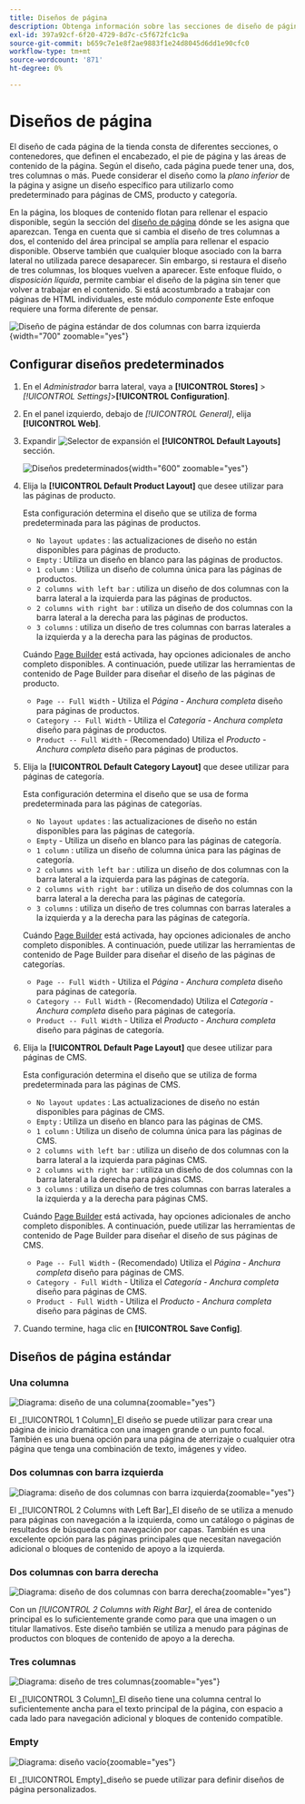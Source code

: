 ```yaml
---
title: Diseños de página
description: Obtenga información sobre las secciones de diseño de página y cómo configurar los diseños predeterminados.
exl-id: 397a92cf-6f20-4729-8d7c-c5f672fc1c9a
source-git-commit: b659c7e1e8f2ae9883f1e24d8045d6dd1e90cfc0
workflow-type: tm+mt
source-wordcount: '871'
ht-degree: 0%

---
```


# Diseños de página

El diseño de cada página de la tienda consta de diferentes secciones, o contenedores, que definen el encabezado, el pie de página y las áreas de contenido de la página. Según el diseño, cada página puede tener una, dos, tres columnas o más. Puede considerar el diseño como la _plano inferior_ de la página y asigne un diseño específico para utilizarlo como predeterminado para páginas de CMS, producto y categoría.

En la página, los bloques de contenido flotan para rellenar el espacio disponible, según la sección del [diseño de página](layout-updates.md) dónde se les asigna que aparezcan. Tenga en cuenta que si cambia el diseño de tres columnas a dos, el contenido del área principal se amplía para rellenar el espacio disponible. Observe también que cualquier bloque asociado con la barra lateral no utilizada parece desaparecer. Sin embargo, si restaura el diseño de tres columnas, los bloques vuelven a aparecer. Este enfoque fluido, o _disposición líquida_, permite cambiar el diseño de la página sin tener que volver a trabajar en el contenido. Si está acostumbrado a trabajar con páginas de HTML individuales, este módulo _componente_ Este enfoque requiere una forma diferente de pensar.

![Diseño de página estándar de dos columnas con barra izquierda](./assets/storefront-2-column-ee.png){width="700" zoomable="yes"}

## Configurar diseños predeterminados

1. En el _Administrador_ barra lateral, vaya a **[!UICONTROL Stores]** > _[!UICONTROL Settings]_>**[!UICONTROL Configuration]**.

1. En el panel izquierdo, debajo de _[!UICONTROL General]_, elija **[!UICONTROL Web]**.

1. Expandir ![Selector de expansión](../assets/icon-display-expand.png) el **[!UICONTROL Default Layouts]** sección.

   ![Diseños predeterminados](./assets/web-default-layouts.png){width="600" zoomable="yes"}

1. Elija la **[!UICONTROL Default Product Layout]** que desee utilizar para las páginas de producto.

   Esta configuración determina el diseño que se utiliza de forma predeterminada para las páginas de productos.

   - `No layout updates` : las actualizaciones de diseño no están disponibles para páginas de producto.
   - `Empty` : Utiliza un diseño en blanco para las páginas de productos.
   - `1 column` : Utiliza un diseño de columna única para las páginas de productos.
   - `2 columns with left bar` : utiliza un diseño de dos columnas con la barra lateral a la izquierda para las páginas de productos.
   - `2 columns with right bar` : utiliza un diseño de dos columnas con la barra lateral a la derecha para las páginas de productos.
   - `3 columns` : utiliza un diseño de tres columnas con barras laterales a la izquierda y a la derecha para las páginas de productos.

   Cuándo [Page Builder](../page-builder/introduction.md) está activada, hay opciones adicionales de ancho completo disponibles. A continuación, puede utilizar las herramientas de contenido de Page Builder para diseñar el diseño de las páginas de producto.

   - `Page -- Full Width` - Utiliza el _Página - Anchura completa_  diseño para páginas de productos.
   - `Category -- Full Width` - Utiliza el _Categoría - Anchura completa_ diseño para páginas de productos.
   - `Product -- Full Width` - (Recomendado) Utiliza el _Producto - Anchura completa_ diseño para páginas de productos.

1. Elija la **[!UICONTROL Default Category Layout]** que desee utilizar para páginas de categoría.

   Esta configuración determina el diseño que se usa de forma predeterminada para las páginas de categorías.

   - `No layout updates` : las actualizaciones de diseño no están disponibles para las páginas de categoría.
   - `Empty` - Utiliza un diseño en blanco para las páginas de categoría.
   - `1 column` : utiliza un diseño de columna única para las páginas de categoría.
   - `2 columns with left bar` : utiliza un diseño de dos columnas con la barra lateral a la izquierda para las páginas de categoría.
   - `2 columns with right bar` : utiliza un diseño de dos columnas con la barra lateral a la derecha para las páginas de categoría.
   - `3 columns` : utiliza un diseño de tres columnas con barras laterales a la izquierda y a la derecha para las páginas de categoría.

   Cuándo [Page Builder](../page-builder/introduction.md) está activada, hay opciones adicionales de ancho completo disponibles. A continuación, puede utilizar las herramientas de contenido de Page Builder para diseñar el diseño de las páginas de categorías.

   - `Page -- Full Width` - Utiliza el _Página - Anchura completa_ diseño para páginas de categoría.
   - `Category -- Full Width` - (Recomendado) Utiliza el _Categoría - Anchura completa_ diseño para páginas de categoría.
   - `Product -- Full Width` - Utiliza el _Producto - Anchura completa_ diseño para páginas de categoría.

1. Elija la **[!UICONTROL Default Page Layout]** que desee utilizar para páginas de CMS.

   Esta configuración determina el diseño que se utiliza de forma predeterminada para las páginas de CMS.

   - `No layout updates` : Las actualizaciones de diseño no están disponibles para páginas de CMS.
   - `Empty` : Utiliza un diseño en blanco para las páginas de CMS.
   - `1 column` : Utiliza un diseño de columna única para las páginas de CMS.
   - `2 columns with left bar` : utiliza un diseño de dos columnas con la barra lateral a la izquierda para páginas CMS.
   - `2 columns with right bar` : utiliza un diseño de dos columnas con la barra lateral a la derecha para páginas CMS.
   - `3 columns` : utiliza un diseño de tres columnas con barras laterales a la izquierda y a la derecha para páginas CMS.

   Cuándo [Page Builder](../page-builder/introduction.md) está activada, hay opciones adicionales de ancho completo disponibles. A continuación, puede utilizar las herramientas de contenido de Page Builder para diseñar el diseño de sus páginas de CMS.

   - `Page -- Full Width` - (Recomendado) Utiliza el _Página - Anchura completa_ diseño para páginas de CMS.
   - `Category - Full Width` - Utiliza el _Categoría - Anchura completa_ diseño para páginas de CMS.
   - `Product - Full Width` - Utiliza el _Producto - Anchura completa_ diseño para páginas de CMS.

1. Cuando termine, haga clic en **[!UICONTROL Save Config]**.

## Diseños de página estándar

### Una columna

![Diagrama: diseño de una columna](./assets/layout-1-col-th.png){zoomable=&quot;yes&quot;}

El _[!UICONTROL 1 Column]_El diseño se puede utilizar para crear una página de inicio dramática con una imagen grande o un punto focal. También es una buena opción para una página de aterrizaje o cualquier otra página que tenga una combinación de texto, imágenes y vídeo.

### Dos columnas con barra izquierda

![Diagrama: diseño de dos columnas con barra izquierda](./assets/layout-2-col-lft-bar-th.png){zoomable=&quot;yes&quot;}

El _[!UICONTROL 2 Columns with Left Bar]_El diseño de se utiliza a menudo para páginas con navegación a la izquierda, como un catálogo o páginas de resultados de búsqueda con navegación por capas. También es una excelente opción para las páginas principales que necesitan navegación adicional o bloques de contenido de apoyo a la izquierda.

### Dos columnas con barra derecha

![Diagrama: diseño de dos columnas con barra derecha](./assets/layout-2-col-rt-bar-th.png){zoomable=&quot;yes&quot;}

Con un _[!UICONTROL 2 Columns with Right Bar]_, el área de contenido principal es lo suficientemente grande como para que una imagen o un titular llamativos. Este diseño también se utiliza a menudo para páginas de productos con bloques de contenido de apoyo a la derecha.

### Tres columnas

![Diagrama: diseño de tres columnas](./assets/layout-3-col-th.png){zoomable=&quot;yes&quot;}

El _[!UICONTROL 3 Column]_El diseño tiene una columna central lo suficientemente ancha para el texto principal de la página, con espacio a cada lado para navegación adicional y bloques de contenido compatible.

### Empty

![Diagrama: diseño vacío](./assets/layout-blank-th.png){zoomable=&quot;yes&quot;}

El _[!UICONTROL Empty]_diseño se puede utilizar para definir diseños de página personalizados.
